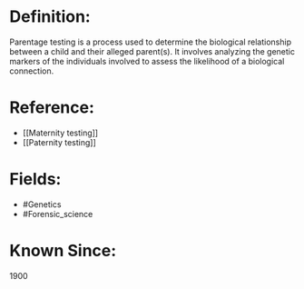 

# Definition:
Parentage testing is a process used to determine the biological relationship between a child and their alleged parent(s). It involves analyzing the genetic markers of the individuals involved to assess the likelihood of a biological connection.

# Reference:
- [[Maternity testing]]
- [[Paternity testing]]

# Fields: 
- #Genetics
- #Forensic_science

# Known Since:
1900


